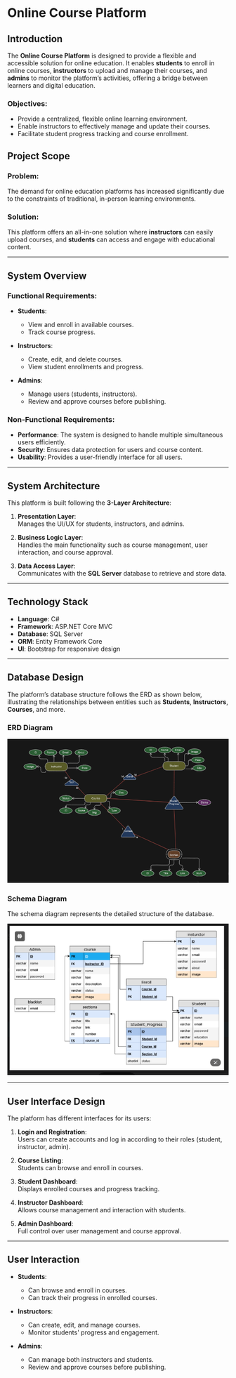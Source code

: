 
# Online Course Platform

## Introduction
The **Online Course Platform** is designed to provide a flexible and accessible solution for online education. It enables **students** to enroll in online courses, **instructors** to upload and manage their courses, and **admins** to monitor the platform’s activities, offering a bridge between learners and digital education.

### Objectives:
- Provide a centralized, flexible online learning environment.
- Enable instructors to effectively manage and update their courses.
- Facilitate student progress tracking and course enrollment.

## Project Scope
### Problem:
The demand for online education platforms has increased significantly due to the constraints of traditional, in-person learning environments.

### Solution:
This platform offers an all-in-one solution where **instructors** can easily upload courses, and **students** can access and engage with educational content.

---

## System Overview

### Functional Requirements:
- **Students**:  
  - View and enroll in available courses.
  - Track course progress.
  
- **Instructors**:  
  - Create, edit, and delete courses.
  - View student enrollments and progress.
  
- **Admins**:  
  - Manage users (students, instructors).
  - Review and approve courses before publishing.

### Non-Functional Requirements:
- **Performance**: The system is designed to handle multiple simultaneous users efficiently.
- **Security**: Ensures data protection for users and course content.
- **Usability**: Provides a user-friendly interface for all users.

---

## System Architecture
This platform is built following the **3-Layer Architecture**:

1. **Presentation Layer**:  
   Manages the UI/UX for students, instructors, and admins.
   
2. **Business Logic Layer**:  
   Handles the main functionality such as course management, user interaction, and course approval.
   
3. **Data Access Layer**:  
   Communicates with the **SQL Server** database to retrieve and store data.

---

## Technology Stack
- **Language**: C#
- **Framework**: ASP.NET Core MVC
- **Database**: SQL Server
- **ORM**: Entity Framework Core
- **UI**: Bootstrap for responsive design

---

## Database Design
The platform’s database structure follows the ERD as shown below, illustrating the relationships between entities such as **Students**, **Instructors**, **Courses**, and more.

### ERD Diagram
![ERD Diagram](image/Capture.PNG)

### Schema Diagram
The schema diagram represents the detailed structure of the database.

![Schema Diagram](image/Database.PNG)

---

## User Interface Design
The platform has different interfaces for its users:

1. **Login and Registration**:  
   Users can create accounts and log in according to their roles (student, instructor, admin).
   
2. **Course Listing**:  
   Students can browse and enroll in courses.
   
3. **Student Dashboard**:  
   Displays enrolled courses and progress tracking.
   
4. **Instructor Dashboard**:  
   Allows course management and interaction with students.
   
5. **Admin Dashboard**:  
   Full control over user management and course approval.

---

## User Interaction
- **Students**:  
  - Can browse and enroll in courses.
  - Can track their progress in enrolled courses.
  
- **Instructors**:  
  - Can create, edit, and manage courses.
  - Monitor students' progress and engagement.
  
- **Admins**:  
  - Can manage both instructors and students.
  - Review and approve courses before publishing.

